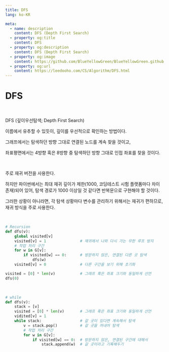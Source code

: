 ```yaml
---
title: DFS
lang: ko-KR

meta:
  - name: description
    content: DFS (Depth First Search)
  - property: og:title
    content: DFS
  - property: og:description
    content: DFS (Depth First Search)
  - property: og:image
    content: https://github.com/BlueYellowGreen/BlueYellowGreen.github.io/blob/main/.vuepress/public/assets/img/DFS-png.png?raw=true
  - property: og:url
    content: https://leedooho.com/CS/Algorithm/DFS.html
---
```


# DFS

<br>

DFS (깊이우선탐색; Depth First Search)

이름에서 유추할 수 있듯이, 깊이를 우선적으로 확인하는 방법이다.

그래프에서는 탐색하던 방향 그대로 연결된 노드를 계속 찾을 것이고,

좌표평면에서는 4방향 혹은 8방향 중 탐색하던 방향 그대로 인접 좌표를 찾을 것이다.

<br>

주로 재귀 버전을 사용한다.

하지만 파이썬에서는  최대 재귀 깊이가 제한(1000, 코딩테스트 시험 플랫폼마다 차이 존재)되어 있어, 탐색 경로가 1000 이상일 것 같다면 반복문으로 구현해야 할 것이다.

그러한 상황이 아니라면, 각 탐색 상황마다 변수를 관리하기 위해서는 재귀가 편하므로, 재귀 방식을 주로 사용한다.

<br>

```python
# Recursion
def dfs(v):
    global visited[v]
    visited[v] = 1               # 재귀에서 나와 다시 가는 무한 루프 방지
    # 작업 처리 구간
    for w in G[v]:
        if visited[w] == 0:      # 방문하지 않은, 연결된 다른 곳 탐색
            dfs(w)
    visited[v] = 0               # 다른 구간을 보기 위해 초기화

visited = [0] * len(v)           # 그래프 혹은 좌표 크기와 동일하게 선언
dfs(0)
```

<br>

```python
# while
def dfs(v):
    stack = [v]
    visited = [0] * len(v)       # 그래프 혹은 좌표 크기와 동일하게 선언
    vidited[v] = 1
    while stack:                 # 갈 곳이 있다면 계속해서 탐색
        v = stack.pop()          # 갈 곳을 꺼내어 탐색
        # 작업 처리 구간
        for w in G[v]:
            if visited[w] == 0:  # 방문하지 않은, 연결된 구간에 대해서
                stack.append(w)  # 갈 곳이라고 기록해두기
```

<br>